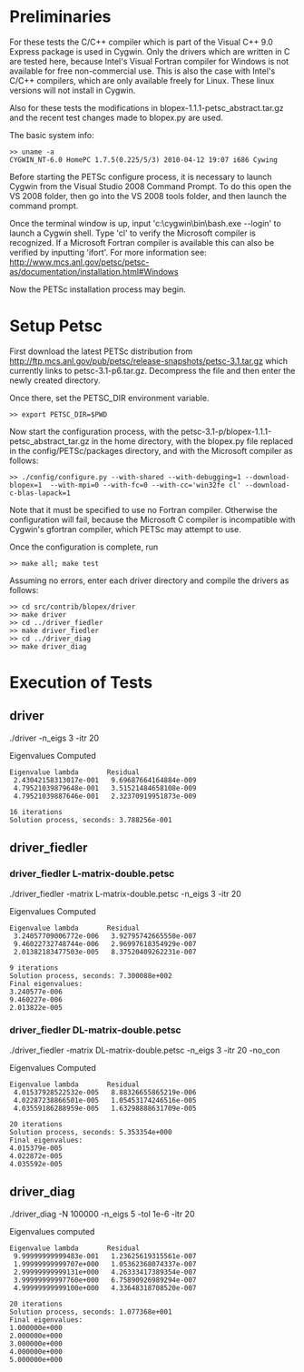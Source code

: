 # Preliminaries #

For these tests the C/C++ compiler which is part of the Visual C++ 9.0 Express package is used in Cygwin. Only the drivers which are written in C are tested here, because Intel's Visual Fortran compiler for Windows is not available for free non-commercial use. This is also the case with Intel's C/C++ compilers, which are only available freely for Linux. These linux versions will not install in Cygwin.

Also for these tests the modifications in blopex-1.1.1-petsc\_abstract.tar.gz and the recent test changes made to blopex.py are used.

The basic system info:

```
>> uname -a
CYGWIN_NT-6.0 HomePC 1.7.5(0.225/5/3) 2010-04-12 19:07 i686 Cywing
```

Before starting the PETSc configure process, it is necessary to launch Cygwin from the Visual Studio 2008 Command Prompt.  To do this open the VS 2008 folder, then go into the VS 2008 tools folder, and then launch the command prompt.

Once the terminal window is up, input 'c:\cygwin\bin\bash.exe --login' to launch a Cygwin shell.  Type 'cl' to verify the Microsoft compiler is recognized. If a Microsoft Fortran compiler is available this can also be verified by inputting 'ifort'. For more information see: http://www.mcs.anl.gov/petsc/petsc-as/documentation/installation.html#Windows

Now the PETSc installation process may begin.


# Setup Petsc #

First download the latest PETSc distribution from http://ftp.mcs.anl.gov/pub/petsc/release-snapshots/petsc-3.1.tar.gz  which currently links to petsc-3.1-p6.tar.gz.  Decompress the file and then enter the newly created directory.

Once there, set the PETSC\_DIR environment variable.
```
>> export PETSC_DIR=$PWD
```

Now start the configuration process, with the petsc-3.1-p/blopex-1.1.1-petsc\_abstract\_tar.gz in the home directory, with the blopex.py file replaced in the config/PETSc/packages directory, and with the Microsoft compiler as follows:

```
>> ./config/configure.py --with-shared --with-debugging=1 --download-blopex=1  --with-mpi=0 --with-fc=0 --with-cc='win32fe cl' --download-c-blas-lapack=1
```

Note that it must be specified to use no Fortran compiler.  Otherwise the configuration will fail, because the Microsoft C compiler is incompatible with Cygwin's gfortran compiler, which PETSc may attempt to use.

Once the configuration is complete, run
```
>> make all; make test
```

Assuming no errors, enter each driver directory and compile the drivers as follows:

```
>> cd src/contrib/blopex/driver
>> make driver
>> cd ../driver_fiedler
>> make driver_fiedler
>> cd ../driver_diag
>> make driver_diag
```


# Execution of Tests #

## driver ##

./driver -n\_eigs 3 -itr 20

Eigenvalues Computed
```
Eigenvalue lambda       Residual              
 2.43042158313017e-001   9.69687664164884e-009
 4.79521039879648e-001   3.51521484658108e-009
 4.79521039887646e-001   2.32370919951873e-009

16 iterations
Solution process, seconds: 3.788256e-001
```

## driver\_fiedler ##

### driver\_fiedler L-matrix-double.petsc ###

./driver\_fiedler -matrix L-matrix-double.petsc -n\_eigs 3 -itr 20

Eigenvalues Computed
```
Eigenvalue lambda       Residual              
 3.24057709006772e-006   3.92795742665550e-007
 9.46022732748744e-006   2.96997618354929e-007
 2.01382183477503e-005   8.37520409262231e-007

9 iterations
Solution process, seconds: 7.300088e+002
Final eigenvalues:
3.240577e-006
9.460227e-006
2.013822e-005
```

### driver\_fiedler DL-matrix-double.petsc ###

./driver\_fiedler -matrix DL-matrix-double.petsc -n\_eigs 3 -itr 20 -no\_con

Eigenvalues Computed
```
Eigenvalue lambda       Residual              
 4.01537928522532e-005   8.88326655865219e-006
 4.02287238866501e-005   1.05453174246516e-005
 4.03559186288959e-005   1.63298888631709e-005

20 iterations
Solution process, seconds: 5.353354e+000
Final eigenvalues:
4.015379e-005
4.022872e-005
4.035592e-005
```


## driver\_diag ##

./driver\_diag -N 100000 -n\_eigs 5 -tol 1e-6 -itr 20

Eigenvalues computed
```
Eigenvalue lambda       Residual              
 9.99999999999483e-001   1.23625619315561e-007
 1.99999999999707e+000   1.05362368074337e-007
 2.99999999999131e+000   4.26333417389354e-007
 3.99999999997760e+000   6.75890926989294e-007
 4.99999999999100e+000   4.33648318708520e-007

20 iterations
Solution process, seconds: 1.077368e+001
Final eigenvalues:
1.000000e+000
2.000000e+000
3.000000e+000
4.000000e+000
5.000000e+000
```